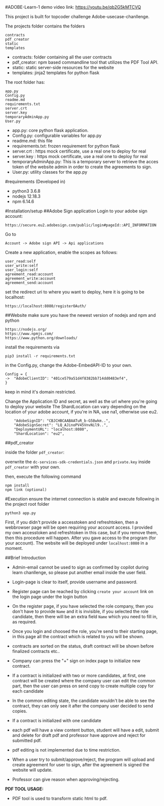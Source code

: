 #ADOBE-Learn-1
demo video link: https://youtu.be/qb2G5kMTCVQ

This project is built for topcoder challenge Adobe-usecase-chanllenge.

The projects folder contains the folders
```
contracts
pdf_creator
static
templates
```
- contracts: folder containing all the user contracts
- pdf_creator: npm based commandline tool that utilizes the PDF Tool API.
- static: static server-side resources for the website
- templates: jinja2 templates for python flask

The root folder has:
```
app.py
Config.py
readme.md
requirements.txt
server.crt
server.key
temporaryAdminApp.py
User.py
```
- app.py: core python flask application.
- Config.py: configurable variables for app.py
- readme.md: this file
- requirements.txt: frozen requirement for python flask
- server.crt : https mock certificate, use a real one to deploy for real
- server.key : https mock certificate, use a real one to deploy for real
- temporaryAdminApp.py: This is a temporary server to retrieve the acces token of the website admin in order to create the agreements to sign.
- User.py: utility classes for the app.py

#requirements
(Developed in)
- python3 3.6.8
- nodejs 12.18.3
- npm 6.14.6

#Installation/setup
##Adobe Sign application
Login to your adobe sign account:
```
https://secure.eu2.adobesign.com/public/login#pageId::API_INFORMATION
```
Go to 
```
Account -> Adobe sign API -> Api applications
```
Create a new application, enable the scopes as follows:
```
user_read:self
user_write:self
user_login:self
agreement_read:account
agreement_write:account
agreement_send:account
```
set the redirect uri to where you want to deploy, here it is going to be localhost:
```
https://localhost:8080/registerOAuth/
```

##Website
make sure you have the newest version of nodejs and npm and python
```
https://nodejs.org/
https://www.npmjs.com/
https://www.python.org/downloads/
```

install the requirements via 
```
pip3 install -r requirements.txt
```

in the Config.py, change the Adobe-EmbedAPI-ID to your own.
```
Config = {
->  "AdobeClientID": "401ce579a51d4f8382bb714dd0483ef4",
}
```
keep in mind it's domain restricted.

Change the Application ID and secret, as well as the url where you're going to deploy your website
The ShardLocation can vary depending on the location of your adobe account, if you're in NA, use na1, otherwise use eu2.
```
    "AdobeSignID": "CBJCHBCAABAATuR_b-G58wkm..",
    "AdobeSignSecret": "LQ_AJinoPV45VnvNil9..",
    "DeploymentURL": "localhost:8080",
    "ShardLocation": "eu2",
```

##pdf_creator

inside the folder `pdf_creator`:

overwrite the `dc-services-sdk-credentials.json` and `private.key` inside `pdf_creator` with your own.

then, execute the following command

```
npm install
npm link (optional)
```

#Execution
ensure the internet connection is stable and execute following in the project root folder

```
python3 app.py
```

First, if you didn't provide a accesstoken and refreshtoken, then a webbrowser page will be open requiring your account access.
I provided my own accesstoken and refreshtoken in this case, but if you remove them, then this procedure will happen.
After you gave access to the program (for your account). The website will be deployed under `localhost:8080` in a moment.


##Brief Introduction
- Admin-email cannot be used to sign as confirmed by copilot during learn chanllenge, so please put another email inside the user field.

- Login-page is clear to itself, provide username and password.

- Register page can be reached by clicking `create your account` link on the login page under the login button

- On the register page, if you have selected the role company, then you don't have to provide `Name` and it is invisible, if you selected the role candidate, then there will be an extra field `Name` which you need to fill in, as required.

- Once you login and choosed the role, you're send to their starting page, in this page all the contract which is related to you will be shown.

- contracts are sorted on the status, draft contract will be shown before finalized contracts etc..

- Company can press the "+" sign on index page to initialize new contract.

- If a contract is initialized with two or more candidates, at first, one contract will be created where the company user can edit the common part, then the user can press on send copy to create multiple copy for each candidate

- In the common editing state, the candidate wouldn't be able to see the contract, they can only see it after the company user decided to send copies.

- If a contract is initialized with one candidate

- each pdf will have a view content button, student will have a edit, submit and delete for draft pdf and professor have approve and reject for submitted pdf.

- pdf editing is not implemented due to time restriction.

- When a user try to submit/approve/reject, the program will upload and create agreement for user to sign, after the agreement is signed the website will update.

- Professor can give reason when approving/rejecting.

**PDF TOOL USAGE:**
- PDF tool is used to transform static html to pdf.
